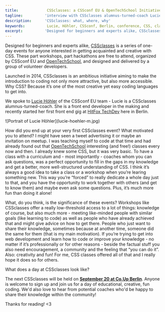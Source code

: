 ```yaml
---
title:             CSSclasses: a CSSconf EU & OpenTechSchool Initiative 
tagline:          'interview with CSSclasses alumnus-turned-coach Lucie Höhler'
description:      'CSSclasses: what, where, why'
keywords:          Lucie, Höhler, CSSconf, Berlin, conference, CSS, classes, lessons
excerpt:          'Designed for beginners and experts alike, CSSclasses is a series of one day events for people interested in getting acquainted and creative with CSS. Lucie Höhler of the CSSconf EU team attended the classes as a participant last year and is still involved, now as a coach.'
---
```


Designed for beginners and experts alike, [CSSclasses](http://cssclasses.cssconf.eu/) is a series of one-day events for anyone interested in getting acquainted and creative with CSS. These part workshops, part hackathons are free to attend, organized by CSSconf EU and [OpenTechSchool](http://www.opentechschool.org/), and designed and delivered by a group of volunteer developers.

Launched in 2014, CSSclasses is an ambitious initiative aiming to make the introduction to coding not only more attractive, but also more accessible. Why CSS? Because it’s one of the most creative yet easy coding languages to get into. 

We spoke to [Lucie Höhler](https://twitter.com/autofocus) of the CSSconf EU team - Lucie is a CSSclasses alumnus-turned-coach. She is a front end developer in the making and recently started her first front end gig at [HitFox TechDev](https://twitter.com/HitFoxTechDev) here in Berlin.

<div class="blog-img blog-img--left">
  ![Portrait of Lucie Höhler](lucie-hoehler-m.jpg)
</div>

<span class="strong-border">How did you end up at your very first CSSclasses event? What motivated you to attend?</span>
I might have seen a tweet advertising it or maybe an invitation on meetup. I was teaching myself to code at that time and had already found out that [OpenTechSchool](http://www.opentechschool.org/) interesting (and free!) classes every now and then. I already knew some CSS, but it was very basic. To have a class with a curriculum and - most importantly - coaches whom you can ask questions, was a perfect opportunity to fill in the gaps in my knowledge and get a better, more well-structured understanding of CSS. I think it’s always a good idea to take a class or a workshop when you’re learing something new. This way you’re “forced” to really dedicate a whole day just to that, and you have the opportunity to work together with others (and get to know them) and maybe even ask some questions. Plus, it’s much more fun than doing it alone! 

<span class="strong-border">What, do you think, is the significance of these events?</span>
Workshops like CSSclasses offer a really low-threshold access to a lot of things: knowledge of course, but also much more - meeting like-minded people with similar goals (like learning to code) as well as people who have already achieved that and might give advice on how to get there. People who just want to share their knowledge, sometimes because at another time, someone did the same for them (that is my main motivation). If you’re trying to get into web development and learn how to code or improve your knowledge - no matter if it’s professionally or for other reasons - beside the factual stuff you also need encouragement, a community and the feeling that “you can do it”. Also: creativity and fun! For me, CSS classes offered all of that and I really hope it does so for others. 

<span class="strong-border">What does a day at CSSclasses look like?</span>

The next CSSclasses will be held on **[September 20 at Co.Up Berlin](http://www.meetup.com/opentechschool-berlin/events/225073641/)**. Anyone is welcome to sign up and join us for a day of educational, creative, fun coding. We'd also love to hear from potential coaches who'd be happy to share their knowledge within the community!

Thanks for reading! <3

